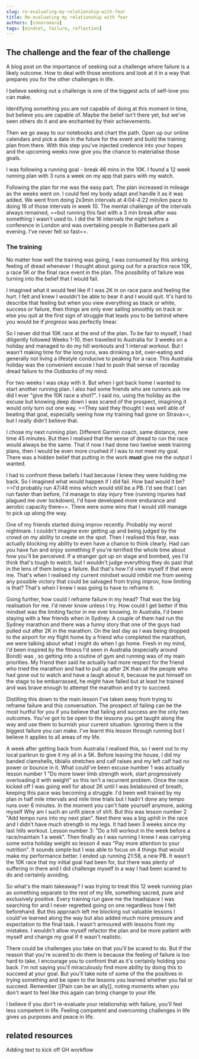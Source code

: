 ```yaml
---
slug: re-evaluating-my-relationship-with-fear
title: Re-evaluating my relationship with fear
authors: [conoromara]
tags: [mindset, failure, reflection]
---
```


## The challenge and the fear of the challenge

A blog post on the importance of seeking out a challenge where failure is a likely outcome. How to deal with those emotions and look at it in a way that prepares you for the other challenges in life.
<!--truncate-->

I believe seeking out a challenge is one of the biggest acts of self-love you can make.

Identifying something you are not capable of doing at this moment in time, but believe you are capable of. Maybe the belief isn't there yet, but we've seen others do it and are enchanted by their achievements.

Then we go away to our notebooks and chart the path. Open up our online calendars and pick a date in the future for the event and build the training plan from there. With this step you've injected credence into your hopes and the upcoming weeks now give you the chance to materialise those goals.

I was following a running goal - break 46 mins in the 10K. I found a 12 week running plan with 3 runs a week on my app that pairs with my watch.

Following the plan for me was the easy part. The plan increased in mileage as the weeks went on. I could feel my body adapt and handle it as it was added. We went from doing 2x3min intervals at 4:04-4:22 min/km pace to doing 16 of those intervals in week 10. The mental challenge of the intervals always remained, ==but running this fast with a 3 min break after was something I wasn't used to. I did the 16 intervals the night before a conference in London and was overtaking people in Battersea park all evening. I've never felt so fast==.

<!-- ![Running 16 intervals in London](./img/london-intervals-strava.png) -->


### The training
No matter how well the training was going, I was consumed by this sinking feeling of dread whenever I thought about going out for a practice race 10K, a race 5K or the final race event in the plan. The possibility of failure was turning into the belief that I would fail.

I imagined what it would feel like if I was 2K in on race pace and feeling the hurt. I felt and knew I wouldn't be able to bear it and I would quit. It's hard to describe that feeling but when you view everything as black or white, success or failure, then things are only ever sailing smoothly on track or else you quit at the first sign of struggle that leads you to be behind where you would be if *progress* was perfectly linear.

So I never did that 10K race at the end of the plan. To be fair to myself, I had diligently followed Weeks 1-10, then travelled to Australia for 3 weeks on a holiday and managed to do my hill workouts and 1 interval workout. But I wasn't making time for the long runs, was drinking a bit, over-eating and generally not living a lifestyle conducive to peaking for a race. This Australia holiday was the convenient excuse I had to push that sense of raceday dread failure to the *Outbacks* of my mind.

For two weeks I was okay with it. But when I got back home I wanted to start another running plan. I also had some friends who are runners ask me did I ever "give the 10K race a shot?". I said no, using the holiday as the excuse but knowing deep down I was scared of the prospect, imagining it would only turn out one way. ==They said they thought I was well able of beating that goal, especially seeing how my training had gone on Strava==, but I really didn't believe that.

I chose my next running plan. Different Garmin coach, same distance, new time 45 minutes. But then I realised that the sense of dread to run the race would always be the same. That if now I had done two twelve week training plans, then I would be even more crushed if I was to not meet my goal. There was a hidden belief that putting in the work **must** give me the output I wanted.

I had to confront these beliefs I had because I knew they were holding me back. So I imagined what would happen if I did fail. How bad would it be? ==I'd probably run 47/48 mins which would still be a PB. I'd see that I can run faster than before, I'd manage to stay injury free (running injuries had plagued me over lockdown), I'd have developed more endurance and aerobic capacity there==. There were some wins that I would still manage to pick up along the way.

One of my friends started doing improv recently. Probably my worst nightmare. I couldn't imagine ever getting up and being judged by the crowd on my ability to create on the spot. Then I realised this fear, was actually blocking my ability to even have a chance to think clearly. Had can you have fun and enjoy something if you're terrified the whole time about how you'll be perceived. If a stranger got up on stage and bombed, yes I'd think that's tough to watch, but I wouldn't judge everything they do past that in the lens of them being a failure. But that's how I'd view myself if that were me. That's when I realised my current mindset would inhibit me from seeing any possible victory that could be salvaged from trying improv, how limiting is that? That's when I knew I was going to have to reframe it.

Going further, how could I reframe failure in my head? That was the big realisation for me. I'd never know unless I try. How could I get better if this mindset was the limiting factor in me ever knowing. In Australia, I'd been staying with a few friends when in Sydney. A couple of them had run the Sydney marathon and there was a funny story that one of the guys had pulled out after 2K in the marathon. On the last day as I was being dropped to the airport for my flight home by a friend who completed the marathon, we were talking about what I might do when I go home. Fresh in my mind, I'd been inspired by the fitness I'd seen in Australia (especially around Bondi) was , so getting into a routine of gym and running was of my main priorities. My friend then said he actually had more respect for the friend who tried the marathon and had to pull up after 2K than all the people who had gone out to watch and have a laugh about it, because he put himself on the stage to be embarrassed, he might have failed but at least he trained and was brave enough to attempt the marathon and try to succeed.

Distilling this down to the main lesson I've taken away from trying to reframe failure and this conversation. The prospect of failing can be the most hurtful for you if you believe that failing and success are the only two outcomes. You've got to be open to the lessons you get taught along the way and use them to burnish your current situation. Ignoring them is the biggest failure you can make. I've learnt this lesson through running but I believe it applies to all areas of my life.

A week after getting back from Australia I realised this, so I went out to my local parkrun to give it my all in a 5K. Before leaving the house, I did my banded clamshells, tibialis stretches and calf raises and my left calf had no power or bounce in it. What could've been excuse number 1 was actually lesson number 1 "Do more lower limb strength work, start progressively overloading it with weight" so this isn't a recurrent problem. Once the race kicked off I was going well for about 2K until I was belaboured of breath, keeping this pace was becoming a struggle. I'd been well trained by my plan in half mile intervals and mile time trials but I hadn't done any tempo runs over 6 minutes. In the moment you can't hate yourself anymore, asking myself Why am I such an unfit piece of sh!t. But this was lesson number 2 "Add tempo runs into my next plan". Next there was a big uphill in the race and I didn't have much strength in my legs. It had been 3 weeks since my last hills workout. Lesson number 3: "Do a hill workout in the week before a race/maintain 1 a week". Then finally as I was running I knew I was carrying some extra holiday weight so lesson 4 was "Pay more attention to your nutrition". It sounds simple but I was able to focus on 4 things that would make my performance better. I ended up running 21:58, a new PB. It wasn't the 10K race that my initial goal had been for, but there was plenty of suffering in there and I did challenge myself in a way I had been scared to do and certainly avoiding.

So what's the main takeaway? I was trying to treat this 12 week running plan as something separate to the rest of my life, something sacred, pure and exclusively positive. Every training run gave me the headspace I was searching for and I never regretted going on one regardless how I felt beforehand. But this approach left me blocking out valuable lessons I could've learned along the way but also added much more pressure and expectation to the final task. I wasn't armoured with lessons from my mistakes. I wouldn't allow myself refactor the plan and be more patient with myself and change my goal if it wasn't realistic.

There could be challenges you take on that you'll be scared to do. But if the reason that you're scared to do them is because the feeling of failure is too hard to take, I encourage you to confront that as it's certainly holding you back. I'm not saying you'll miraculously find more ability by doing this to succeed at your goal. But you'll take note of some of the the positives in trying something and be open to the lessons you learned whether you fail or succeed. Remember [[Pain can be an ally]], noting moments when you don't want to feel like this again can bring change to your life.

I believe if you don't re-evaluate your relationship with failure, you'll feel less competent in life. Feeling competent and overcoming challenges in life gives us purposes and peace in life.


## related resources
Adding text to kick off GH workflow